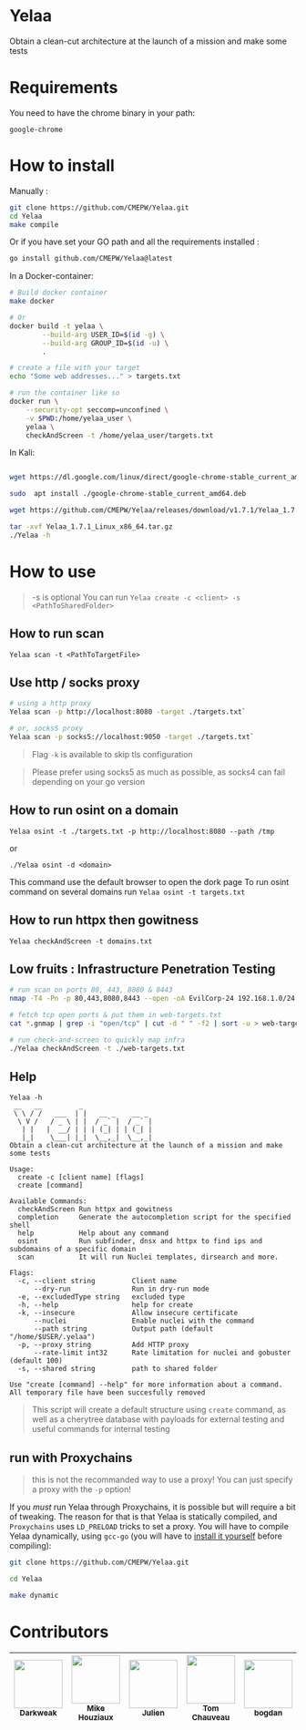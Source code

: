 # Yelaa

Obtain a clean-cut architecture at the launch of a mission and make some tests

# Requirements

You need to have the chrome binary in your path:
```
google-chrome
```

# How to install

Manually :
```bash
git clone https://github.com/CMEPW/Yelaa.git
cd Yelaa
make compile
```

Or if you have set your GO path and all the requirements installed :
```bash
go install github.com/CMEPW/Yelaa@latest
```

In a Docker-container:
```bash
# Build docker container
make docker

# Or
docker build -t yelaa \
		--build-arg USER_ID=$(id -g) \
		--build-arg GROUP_ID=$(id -u) \
		.

# create a file with your target
echo "Some web addresses..." > targets.txt

# run the container like so
docker run \
    --security-opt seccomp=unconfined \
    -v $PWD:/home/yelaa_user \
    yelaa \
    checkAndScreen -t /home/yelaa_user/targets.txt
```

In Kali:
```bash

wget https://dl.google.com/linux/direct/google-chrome-stable_current_amd64.deb

sudo  apt install ./google-chrome-stable_current_amd64.deb

wget https://github.com/CMEPW/Yelaa/releases/download/v1.7.1/Yelaa_1.7.1_Linux_x86_64.tar.gz

tar -xvf Yelaa_1.7.1_Linux_x86_64.tar.gz
./Yelaa -h
```

# How to use
>-s is optional
You can run `Yelaa create -c <client> -s <PathToSharedFolder>`

## How to run scan

`Yelaa scan -t <PathToTargetFile>`

## Use http / socks proxy

```bash
# using a http proxy
Yelaa scan -p http://localhost:8080 -target ./targets.txt`

# or, socks5 proxy
Yelaa scan -p socks5://localhost:9050 -target ./targets.txt`
```

>Flag `-k` is available to skip tls configuration

>Please prefer using socks5 as much as possible, as socks4 can fail depending on your go version

## How to run osint on a domain

`Yelaa osint -t ./targets.txt -p http://localhost:8080 --path /tmp`

or

`./Yelaa osint -d <domain>`

This command use the default browser to open the dork page
To run osint command on several domains run `Yelaa osint -t targets.txt`

## How to run httpx then gowitness

`Yelaa checkAndScreen -t domains.txt`

## Low fruits : Infrastructure Penetration Testing

```bash
# run scan on ports 80, 443, 8080 & 8443
nmap -T4 -Pn -p 80,443,8080,8443 --open -oA EvilCorp-24 192.168.1.0/24

# fetch tcp open ports & put them in web-targets.txt
cat *.gnmap | grep -i "open/tcp" | cut -d " " -f2 | sort -u > web-targets.txt

# run check-and-screen to quickly map infra
./Yelaa checkAndScreen -t ./web-targets.txt
```

## Help

```
Yelaa -h
 __   __         _
 \ \ / /   ___  | |   __ _    __ _
  \ V /   / _ \ | |  / _` |  / _` |
   | |   |  __/ | | | (_| | | (_| |
   |_|    \___| |_|  \__,_|  \__,_|
Obtain a clean-cut architecture at the launch of a mission and make some tests

Usage:
  create -c [client name] [flags]
  create [command]

Available Commands:
  checkAndScreen Run httpx and gowitness
  completion     Generate the autocompletion script for the specified shell
  help           Help about any command
  osint          Run subfinder, dnsx and httpx to find ips and subdomains of a specific domain
  scan           It will run Nuclei templates, dirsearch and more.

Flags:
  -c, --client string         Client name
      --dry-run               Run in dry-run mode
  -e, --excludedType string   excluded type
  -h, --help                  help for create
  -k, --insecure              Allow insecure certificate
      --nuclei                Enable nuclei with the command
      --path string           Output path (default "/home/$USER/.yelaa")
  -p, --proxy string          Add HTTP proxy
      --rate-limit int32      Rate limitation for nuclei and gobuster (default 100)
  -s, --shared string         path to shared folder

Use "create [command] --help" for more information about a command.
All temporary file have been succesfully removed
```

> This script will create a default structure using `create` command, as well as a cherytree database with payloads for external testing and useful commands for internal testing

## run with Proxychains

> this is not the recommanded way to use a proxy! You can just specify a proxy with the `-p` option!

If you *must* run Yelaa through Proxychains, it is possible but will require a bit of tweaking.
The reason for that is that Yelaa is statically compiled, and `Proxychains` uses `LD_PRELOAD` tricks to set a proxy.
You will have to compile Yelaa dynamically, using `gcc-go` (you will have to [install it yourself](https://go.dev/doc/install/gccgo) before compiling):

```bash
git clone https://github.com/CMEPW/Yelaa.git

cd Yelaa

make dynamic
```

# Contributors

| [<img src="https://github.com/darkweak.png?size=85" width=85><br><sub>Darkweak</sub>](https://github.com/darkweak) | [<img src="https://github.com/jenaye.png?size=85" width=85><br><sub>Mike Houziaux</sub>](https://github.com/jenaye) | [<img src="https://github.com/jarrault.png?size=85" width=85><br><sub>Julien</sub>](https://github.com/jarrault) | [<img src="https://github.com/TomChv.png?size=85" width=85><br><sub>Tom Chauveau</sub>](https://github.com/TomChv) | [<img src="https://github.com/bogdzn.png?size=85" width=85><br><sub>bogdan</sub>](https://github.com/bogdzn)| [<img src="h[ttps://github.com/bogdzn](https://github.com/VidsSkids.png?size=85" width=85><br><sub>VidsSkids</sub>]([https://github.com/bogdzn](https://github.com/VidsSkids))
| :---: | :---: | :---: | :---: | :---: | :---: |
